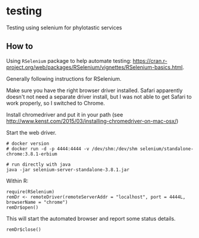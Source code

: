 # testing
Testing using selenium for phylotastic services

## How to

Using `RSelenium` package to help automate testing: https://cran.r-project.org/web/packages/RSelenium/vignettes/RSelenium-basics.html.

Generally following instructions for RSelenium.  

Make sure you have the right browser driver installed.  Safari apparently doesn't not need a separate driver install, but I was not able to get Safari to work properly, so I switched to Chrome.   

Install chromedriver and put it in your path (see http://www.kenst.com/2015/03/installing-chromedriver-on-mac-osx/)

Start the web driver. 
```
# docker version 
# docker run -d -p 4444:4444 -v /dev/shm:/dev/shm selenium/standalone-chrome:3.8.1-erbium

# run directly with java
java -jar selenium-server-standalone-3.8.1.jar
```

Within R:

```
require(RSelenium)
remDr <- remoteDriver(remoteServerAddr = "localhost", port = 4444L, browserName = "chrome")
remDr$open()
```

This will start the automated browser and report some status details.  

```
remDr$close()
```

